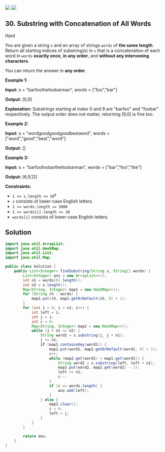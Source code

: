 [![](https://img.shields.io/github/stars/javadev/LeetCode-in-Java?label=Stars&style=flat-square)](https://github.com/javadev/LeetCode-in-Java)
[![](https://img.shields.io/github/forks/javadev/LeetCode-in-Java?label=Fork%20me%20on%20GitHub%20&style=flat-square)](https://github.com/javadev/LeetCode-in-Java/fork)

## 30\. Substring with Concatenation of All Words

Hard

You are given a string `s` and an array of strings `words` of **the same length**. Return all starting indices of substring(s) in `s` that is a concatenation of each word in `words` **exactly once**, **in any order**, and **without any intervening characters**.

You can return the answer in **any order**.

**Example 1:**

**Input:** s = "barfoothefoobarman", words = ["foo","bar"]

**Output:** [0,9]

**Explanation:** Substrings starting at index 0 and 9 are "barfoo" and "foobar" respectively. The output order does not matter, returning [9,0] is fine too. 

**Example 2:**

**Input:** s = "wordgoodgoodgoodbestword", words = ["word","good","best","word"]

**Output:** [] 

**Example 3:**

**Input:** s = "barfoofoobarthefoobarman", words = ["bar","foo","the"]

**Output:** [6,9,12] 

**Constraints:**

*   <code>1 <= s.length <= 10<sup>4</sup></code>
*   `s` consists of lower-case English letters.
*   `1 <= words.length <= 5000`
*   `1 <= words[i].length <= 30`
*   `words[i]` consists of lower-case English letters.

## Solution

```java
import java.util.ArrayList;
import java.util.HashMap;
import java.util.List;
import java.util.Map;

public class Solution {
    public List<Integer> findSubstring(String s, String[] words) {
        List<Integer> ans = new ArrayList<>();
        int n1 = words[0].length();
        int n2 = s.length();
        Map<String, Integer> map1 = new HashMap<>();
        for (String ch : words) {
            map1.put(ch, map1.getOrDefault(ch, 0) + 1);
        }
        for (int i = 0; i < n1; i++) {
            int left = i;
            int j = i;
            int c = 0;
            Map<String, Integer> map2 = new HashMap<>();
            while (j + n1 <= n2) {
                String word1 = s.substring(j, j + n1);
                j += n1;
                if (map1.containsKey(word1)) {
                    map2.put(word1, map2.getOrDefault(word1, 0) + 1);
                    c++;
                    while (map2.get(word1) > map1.get(word1)) {
                        String word2 = s.substring(left, left + n1);
                        map2.put(word2, map2.get(word2) - 1);
                        left += n1;
                        c--;
                    }
                    if (c == words.length) {
                        ans.add(left);
                    }
                } else {
                    map2.clear();
                    c = 0;
                    left = j;
                }
            }
        }

        return ans;
    }
}
```